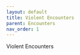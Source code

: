 ```yaml
---
layout: default
title: Violent Encounters
parent: Encounters
nav_order: 1
---
```


Violent Encounters
